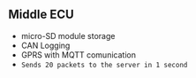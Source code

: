 ## Middle ECU

- micro-SD module storage
- CAN Logging 
- GPRS with MQTT comunication
- `Sends 20 packets to the server in 1 second`